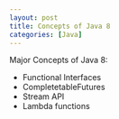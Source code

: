 ```yaml
---
layout: post
title: Concepts of Java 8
categories: [Java]
---
```



Major Concepts of Java 8:
- Functional Interfaces
- CompletetableFutures
- Stream API
- Lambda functions
